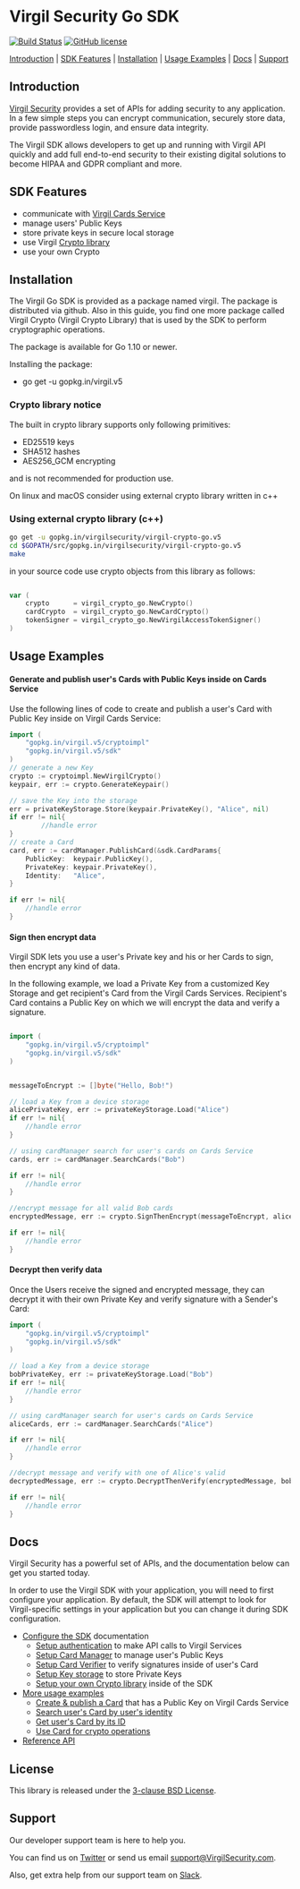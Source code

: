 # Virgil Security Go SDK

[![Build Status](https://travis-ci.org/go-virgil/virgil.png?branch=v5)](https://travis-ci.org/go-virgil/virgil)
[![GitHub license](https://img.shields.io/badge/license-BSD%203--Clause-blue.svg)](https://github.com/VirgilSecurity/virgil/blob/master/LICENSE)


[Introduction](#installation) | [SDK Features](#sdk-features) | [Installation](#installation) | [Usage Examples](#usage-examples) | [Docs](#docs) | [Support](#support)



## Introduction

[Virgil Security](https://virgilsecurity.com) provides a set of APIs for adding security to any application. In a few simple steps you can encrypt communication, securely store data, provide passwordless login, and ensure data integrity.

The Virgil SDK allows developers to get up and running with Virgil API quickly and add full end-to-end security to their existing digital solutions to become HIPAA and GDPR compliant and more.

## SDK Features
- communicate with [Virgil Cards Service][_cards_service]
- manage users' Public Keys
- store private keys in secure local storage
- use Virgil [Crypto library][_virgil_crypto]
- use your own Crypto


## Installation

The Virgil Go SDK is provided as a package named virgil. The package is distributed via github. Also in this guide, you find one more package called Virgil Crypto (Virgil Crypto Library) that is used by the SDK to perform cryptographic operations.

The package is available for Go 1.10 or newer.

Installing the package:

- go get -u gopkg.in/virgil.v5


### Crypto library notice

The built in crypto library supports only following primitives:

- ED25519 keys
- SHA512 hashes
- AES256_GCM encrypting

and is not recommended for production use.

On linux and macOS consider using external crypto library written in c++

### Using external crypto library (c++)

```bash
go get -u gopkg.in/virgilsecurity/virgil-crypto-go.v5
cd $GOPATH/src/gopkg.in/virgilsecurity/virgil-crypto-go.v5
make
```

in your source code use crypto objects from this library as follows:

```go

var (
	crypto      = virgil_crypto_go.NewCrypto()
	cardCrypto  = virgil_crypto_go.NewCardCrypto()
	tokenSigner = virgil_crypto_go.NewVirgilAccessTokenSigner()
)
```


## Usage Examples

#### Generate and publish user's Cards with Public Keys inside on Cards Service
Use the following lines of code to create and publish a user's Card with Public Key inside on Virgil Cards Service:

```go
import (
	"gopkg.in/virgil.v5/cryptoimpl"
	"gopkg.in/virgil.v5/sdk"
)
// generate a new Key
crypto := cryptoimpl.NewVirgilCrypto()
keypair, err := crypto.GenerateKeypair()

// save the Key into the storage
err = privateKeyStorage.Store(keypair.PrivateKey(), "Alice", nil)
if err != nil{
		//handle error
}
// create a Card
card, err := cardManager.PublishCard(&sdk.CardParams{
	PublicKey:  keypair.PublicKey(),
	PrivateKey: keypair.PrivateKey(),
	Identity:   "Alice",
}

if err != nil{
	//handle error
}
```

#### Sign then encrypt data

Virgil SDK lets you use a user's Private key and his or her Cards to sign, then encrypt any kind of data.

In the following example, we load a Private Key from a customized Key Storage and get recipient's Card from the Virgil Cards Services. Recipient's Card contains a Public Key on which we will encrypt the data and verify a signature.

```go

import (
	"gopkg.in/virgil.v5/cryptoimpl"
	"gopkg.in/virgil.v5/sdk"
)


messageToEncrypt := []byte("Hello, Bob!")

// load a Key from a device storage
alicePrivateKey, err := privateKeyStorage.Load("Alice")
if err != nil{
	//handle error
}

// using cardManager search for user's cards on Cards Service
cards, err := cardManager.SearchCards("Bob")

if err != nil{
	//handle error
}

//encrypt message for all valid Bob cards
encryptedMessage, err := crypto.SignThenEncrypt(messageToEncrypt, alicePrivateKey, cards.ExtractPublicKeys()...)

if err != nil{
	//handle error
}

```

#### Decrypt then verify data
Once the Users receive the signed and encrypted message, they can decrypt it with their own Private Key and verify signature with a Sender's Card:

```go
import (
	"gopkg.in/virgil.v5/cryptoimpl"
	"gopkg.in/virgil.v5/sdk"
)

// load a Key from a device storage
bobPrivateKey, err := privateKeyStorage.Load("Bob")
if err != nil{
	//handle error
}

// using cardManager search for user's cards on Cards Service
aliceCards, err := cardManager.SearchCards("Alice")

if err != nil{
	//handle error
}

//decrypt message and verify with one of Alice's valid
decryptedMessage, err := crypto.DecryptThenVerify(encryptedMessage, bobPrivateKey, cards.ExtractPublicKeys()...)

if err != nil{
	//handle error
}

```

## Docs
Virgil Security has a powerful set of APIs, and the documentation below can get you started today.

In order to use the Virgil SDK with your application, you will need to first configure your application. By default, the SDK will attempt to look for Virgil-specific settings in your application but you can change it during SDK configuration.

* [Configure the SDK][_configure_sdk] documentation
  * [Setup authentication][_setup_authentication] to make API calls to Virgil Services
  * [Setup Card Manager][_card_manager] to manage user's Public Keys
  * [Setup Card Verifier][_card_verifier] to verify signatures inside of user's Card
  * [Setup Key storage][_key_storage] to store Private Keys
  * [Setup your own Crypto library][_own_crypto] inside of the SDK
* [More usage examples][_more_examples]
  * [Create & publish a Card][_create_card] that has a Public Key on Virgil Cards Service
  * [Search user's Card by user's identity][_search_card]
  * [Get user's Card by its ID][_get_card]
  * [Use Card for crypto operations][_use_card]
* [Reference API][_reference_api]


## License

This library is released under the [3-clause BSD License](LICENSE).

## Support
Our developer support team is here to help you.

You can find us on [Twitter](https://twitter.com/VirgilSecurity) or send us email support@VirgilSecurity.com.

Also, get extra help from our support team on [Slack](https://join.slack.com/t/VirgilSecurity/shared_invite/enQtMjg4MDE4ODM3ODA4LTc2OWQwOTQ3YjNhNTQ0ZjJiZDc2NjkzYjYxNTI0YzhmNTY2ZDliMGJjYWQ5YmZiOGU5ZWEzNmJiMWZhYWVmYTM).

[_virgil_crypto]: https://github.com/VirgilSecurity/virgil-crypto-go/tree/master
[_cards_service]: https://developer.virgilsecurity.com/docs/api-reference/card-service/v5
[_use_card]: https://developer.virgilsecurity.com/docs/go/how-to/public-key-management/use-card-for-crypto-operation
[_get_card]: https://developer.virgilsecurity.com/docs/go/how-to/public-key-management/get-card
[_search_card]: https://developer.virgilsecurity.com/docs/go/how-to/public-key-management/search-card
[_create_card]: https://developer.virgilsecurity.com/docs/go/how-to/public-key-management/create-card
[_own_crypto]: https://developer.virgilsecurity.com/docs/go/how-to/setup/setup-own-crypto-library
[_key_storage]: https://developer.virgilsecurity.com/docs/go/how-to/setup/setup-key-storage
[_card_verifier]: https://developer.virgilsecurity.com/docs/go/how-to/setup/setup-card-verifier
[_card_manager]: https://developer.virgilsecurity.com/docs/go/how-to/setup/setup-card-manager
[_setup_authentication]: https://developer.virgilsecurity.com/docs/go/how-to/setup/setup-authentication
[_reference_api]: https://developer.virgilsecurity.com/docs/api-reference
[_configure_sdk]: https://developer.virgilsecurity.com/docs/how-to#sdk-configuration
[_more_examples]: https://developer.virgilsecurity.com/docs/how-to#public-key-management
